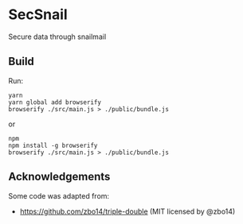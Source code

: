 # SecSnail
Secure data through snailmail

## Build
Run:
```
yarn
yarn global add browserify
browserify ./src/main.js > ./public/bundle.js 
```
or
```
npm
npm install -g browserify
browserify ./src/main.js > ./public/bundle.js 
```


## Acknowledgements
Some code was adapted from:
* https://github.com/zbo14/triple-double (MIT licensed by @zbo14)

